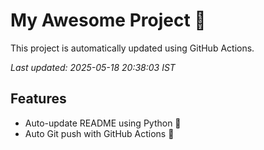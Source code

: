 # My Awesome Project 🚀

This project is automatically updated using GitHub Actions.

_Last updated: 2025-05-18 20:38:03 IST_

## Features
- Auto-update README using Python 🐍
- Auto Git push with GitHub Actions 🤖
